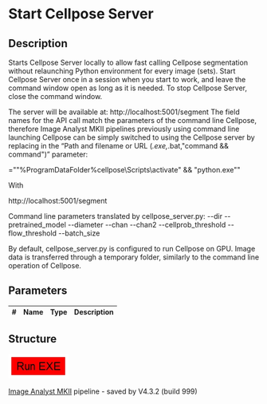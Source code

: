 # Start Cellpose Server
## Description
Starts Cellpose Server locally to allow fast calling Cellpose segmentation without relaunching Python environment for every image (sets).
Start Cellpose Server once in a session when you start to work, and leave the command window open as long as it is needed. 
To stop Cellpose Server, close the command window.

The server will be available at: http://localhost:5001/segment
The field names for the API call match the parameters of the command line Cellpose, therefore Image Analyst MKII pipelines previously using command line launching Cellpose can be simply switched to using the Cellpose server by replacing in the “Path and filename or URL (*.exe,*.bat,"command && command")”  parameter:

=""%ProgramDataFolder%cellpose\Scripts\activate"  && "python.exe""

With

http://localhost:5001/segment

Command line parameters translated by cellpose_server.py:
--dir
--pretrained_model
--diameter
--chan
--chan2
--cellprob_threshold
--flow_threshold
--batch_size

By default, cellpose_server.py is configured to run Cellpose on GPU.
Image data is transferred through a temporary folder, similarly to the command line operation of Cellpose.


## Parameters
| # | Name | Type | Description |
|---|------|------|-------------|


## Structure
![structure](/img/cellpose_server.jpg)

[Image Analyst MKII](https://www.imageanalyst.net) pipeline - saved by V4.3.2 (build 999)

